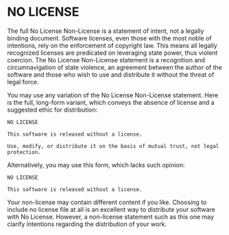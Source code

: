 NO LICENSE
=====

The full No License Non-License is a statement of intent, not a legally binding document. Software licenses, even those with the most noble of intentions, rely on the enforcement of copyright law. This means all legally recognized licenses are predicated on leveraging state power, thus violent coercion. The No License Non-License statement is a recognition and circumnavigation of state violence, an agreement between the author of the software and those who wish to use and distribute it without the threat of legal force.

You may use any variation of the No License Non-License statement. Here is the full, long-form variant, which conveys the absence of license and a suggested ethic for distribution:

```
NO LICENSE

This software is released without a license.

Use, modify, or distribute it on the basis of mutual trust, not legal protection.
```

Alternatively, you may use this form, which lacks such opinion:

```
NO LICENSE

This software is released without a license.
```

Your non-license may contain different content if you like. Choosing to include no license file at all is an excellent way to distribute your software with No License. However, a non-license statement such as this one may clarify intentions regarding the distribution of your work.
